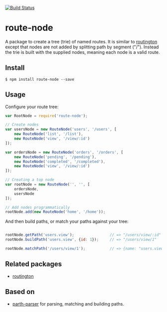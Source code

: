 [![Build Status](https://travis-ci.org/troch/route-node.svg?branch=master)](https://travis-ci.org/troch/route-node)

# route-node

A package to create a tree (trie) of named routes. It is similar to [routington](https://www.npmjs.com/package/routington) except that nodes are not added by splitting path by segment ("/"). Instead the trie is built with the supplied nodes, meaning each node is a valid route.

## Install

    $ npm install route-node --save

## Usage

Configure your route tree:

```javascript
var RootNode = require('route-node');

// Create nodes
var usersNode = new RouteNode('users', '/users', [
    new RouteNode('list', '/list'),
    new RouteNode('view', '/view/:id')
]);

var ordersNode = new RouteNode('orders', '/orders', [
    new RouteNode('pending', '/pending'),
    new RouteNode('completed', '/completed'),
    new RouteNode('view', '/view/:id')
]);

// Creating a top node
var rootNode = new RouteNode('', '', [
    ordersNode,
    usersNode
]);

// Add nodes programmatically
rootNode.add(new RouteNode('home', '/home'));
```

And then build paths, or match your paths against your tree:

```javascript

rootNode.getPath('users.view');                // => "/users/view/:id"
rootNode.buildPath('users.view', {id: 1});     // => "/users/view/1"

rootNode.matchPath('/users/view/1');           // => {name: "users.view", params: {id: "1"}}
```

## Related packages

- [routington](https://www.npmjs.com/package/routington)

## Based on

- [parth-parser](https://www.npmjs.com/package/path-parser) for parsing, matching and building paths.
